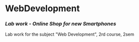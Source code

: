 # WebDevelopment
### *Lab work - Online Shop for new Smartphones*
Lab work for the subject "Web Development", 2rd course, 2sem

